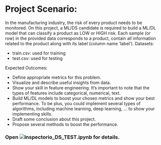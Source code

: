 # Project Scenario:
In the manufacturing industry, the risk of every product needs to be monitored. On this project, a ML/DS candidate is required to build a ML/DL model that can classify a product as LOW or HIGH risk. Each sample (or row) in the provided data corresponds to a product, contain all information related to the product along with its label (column name ‘label’).
Datasets:
- train.csv: used for training
- test.csv: used for testing

Expected Outcomes:
- Define appropriate metrics for this problem.
- Visualize and describe useful insights from data.
- Show your skill in feature engineering. It’s important to note that the types of features include categorical, numerical, text.
- Build ML/DL models to boost your chosen metrics and show your best performance. To be plus, you could implement several types of algorithms, including machine learning, deep learning, … to show your implementing skills.
- Draft some conclusion about this project.
- Propose several methods to boost the performance. 

### Open  ![Inspectorio_DS_TEST.ipynb](https://github.com/gnvml/data-engineer-pipeline/blob/master/Inspectorio_DS_TEST.ipynb) for details.